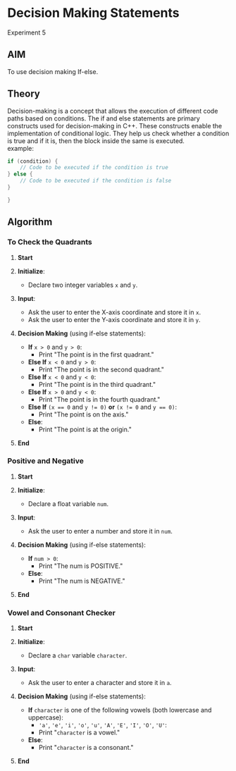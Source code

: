 # Decision Making Statements
Experiment 5

## AIM
To use decision making If-else.

## Theory
Decision-making is a concept that allows the execution of different code paths based on conditions. The if and else statements are primary constructs used for decision-making in  C++. These constructs enable the implementation of conditional logic. They help us check whether a condition is true and if it is, then the block inside the same is executed.  
example:
```cpp
if (condition) {
    // Code to be executed if the condition is true
} else {
    // Code to be executed if the condition is false
}

}
```
## Algorithm
### To Check the Quadrants

1. **Start**

2. **Initialize**:
   - Declare two integer variables `x` and `y`.

3. **Input**:
   - Ask the user to enter the X-axis coordinate and store it in `x`.
   - Ask the user to enter the Y-axis coordinate and store it in `y`.

4. **Decision Making** (using if-else statements):
   - **If** `x > 0` and `y > 0`:
     - Print "The point is in the first quadrant."
   - **Else If** `x < 0` and `y > 0`:
     - Print "The point is in the second quadrant."
   - **Else If** `x < 0` and `y < 0`:
     - Print "The point is in the third quadrant."
   - **Else If** `x > 0` and `y < 0`:
     - Print "The point is in the fourth quadrant."
   - **Else If** `(x == 0` and `y != 0)` **or** `(x != 0` and `y == 0)`:
     - Print "The point is on the axis."
   - **Else**:
     - Print "The point is at the origin."

5. **End**

### Positive and Negative

1. **Start**

2. **Initialize**:
   - Declare a float variable `num`.

3. **Input**:
   - Ask the user to enter a number and store it in `num`.

4. **Decision Making** (using if-else statements):
   - **If** `num > 0`:
     - Print "The num is POSITIVE."
   - **Else**:
     - Print "The num is NEGATIVE."

5. **End**

### Vowel and Consonant Checker

1. **Start**

2. **Initialize**:
   - Declare a `char` variable `character`.

3. **Input**:
   - Ask the user to enter a character and store it in `a`.

4. **Decision Making** (using if-else statements):
   - **If** `character` is one of the following vowels (both lowercase and uppercase):
     - `'a'`, `'e'`, `'i'`, `'o'`, `'u'`, `'A'`, `'E'`, `'I'`, `'O'`, `'U'`:
     - Print "`character` is a vowel."
   - **Else**:
     - Print "`character` is a consonant."

5. **End**
